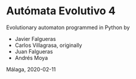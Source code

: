 # Autómata Evolutivo 4 #
Evolutionary automaton programmed in Python by

 - Javier Falgueras
 - Carlos Villagrasa, originally
 - Juan Falgueras
 - Andrés Moya

Málaga, 2020-02-11
